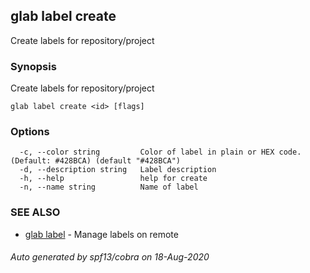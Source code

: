 ## glab label create

Create labels for repository/project

### Synopsis

Create labels for repository/project

```
glab label create <id> [flags]
```

### Options

```
  -c, --color string         Color of label in plain or HEX code. (Default: #428BCA) (default "#428BCA")
  -d, --description string   Label description
  -h, --help                 help for create
  -n, --name string          Name of label
```

### SEE ALSO

* [glab label](glab_label.md)	 - Manage labels on remote

###### Auto generated by spf13/cobra on 18-Aug-2020
